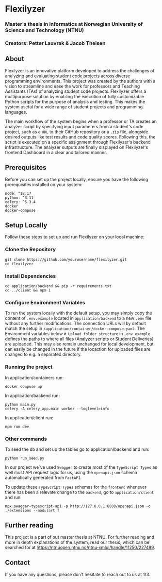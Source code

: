 # Flexilyzer

### Master's thesis in Informatics at Norwegian University of Science and Technology (NTNU)

### Creators: Petter Lauvrak & Jacob Theisen

## About

Flexilyzer is an innovative platform developed to address the challenges of analyzing and evaluating student code projects across diverse programming environments. This project was created by the authors with a vision to streamline and ease the work for professors and Teaching Assistants (TAs) of analyzing student code projects. Flexilyzer offers a multipurpose solution by enabling the execution of fully customizable Python scripts for the purpose of analysis and testing. This makes the system useful for a wide range of student projects and programming languages.

The main workflow of the system begins when a professor or TA creates an analyzer script by specifying input parameters from a student's code project, such as a `URL` to their GitHub repository or a `.zip` file, alongside desired outputs like test results and code quality scores. Following this, the script is executed on a specific assignment through Flexilyzer's backend infrastructure. The analyzer outputs are finally displayed on Flexilyzer's frontend Dashboard in a clear and tailored manner.


## Prerequisites
Before you can set up the project locally, ensure you have the following prerequisites installed on your system:

```
node: ^18.17
python: ^3.11
celery: ^5.3.4
docker
docker-compose
```

## Setup Locally

Follow these steps to set up and run Flexilyzer on your local machine:

### Clone the Repository

```
git clone https://github.com/yourusername/flexilyzer.git
cd flexilyzer
```

### Install Dependencies

```
cd application/backend && pip -r requirements.txt
cd ../client && npm i
```

### Configure Environment Variables

To run the system locally with the default setup, you may simply copy the content of `.env.example` located in `application/backend` to a new `.env` file without any further modifications. The connection URLs will by default match the setup in `/application/container/docker-compose.yaml`.
The Environment variables below `# Upload folder structure` in `.env.example` defines the paths to where all files (Analyzer scripts or Student Deliveries) are uploaded. This may also remain unchanged for local development, but can easily be changed in the future if the locaction for uploaded files are changed to e.g. a separated directory.

### Running the project

In application/containers run:

```
docker compose up
```
In application/backend run:
```
python main.py
celery -A celery_app.main worker --loglevel=info
```

In application/client run:
```
npm run dev
```

### Other commands

To seed the db and set up the tables go to application/backend and run:

```
python run_seed.py
```

In our project we´ve used `Swagger` to create most of the `TypeScript Types` as well most API request logic for us, using the `openapi.json` schema automatically generated from `FastAPI`.

To update these `TypeScript Types` schemas for the `frontend` whenever there has been a relevate change to the `backend`, go to `application/client` and run

```
npx swagger-typescript-api -p http://127.0.0.1:8000/openapi.json -o ./extensions --modulart f
```

## Further reading

This project is a part of out master thesis at NTNU. For further reading and more in depth explanations of the system, read our thesis, which can be searched for at https://ntnuopen.ntnu.no/ntnu-xmlui/handle/11250/227489.

## Contact

If you have any questions, please don't hesitate to reach out to us at 113.



